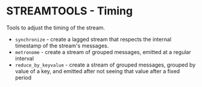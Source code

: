 STREAMTOOLS - Timing
====================

Tools to adjust the timing of the stream. 

* `synchronize` - create a lagged stream that respects the internal timestamp of the stream's messages.
* `metronome` - create a stream of grouped messages, emitted at a regular interval 
* `reduce_by_keyvalue` - create a stream of grouped messages, grouped by value of a key, and emitted after not seeing that value after a fixed period

